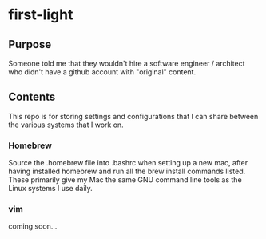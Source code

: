 # first-light
## Purpose
Someone told me that they wouldn't hire a software engineer / architect who didn't have a github account with "original" content.

## Contents
This repo is for storing settings and configurations that I can share between the various systems that I work on.

### Homebrew
Source the .homebrew file into .bashrc when setting up a new mac, after having installed homebrew and run all the brew install commands listed.  These primarily give my Mac the same GNU command line tools as the Linux systems I use daily.

### vim
coming soon...
